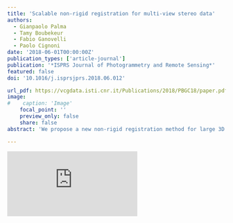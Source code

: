 ```yaml
---
title: 'Scalable non-rigid registration for multi-view stereo data'
authors:
  - Gianpaolo Palma
  - Tamy Boubekeur
  - Fabio Ganovelli
  - Paolo Cignoni
date: '2018-06-01T00:00:00Z'
publication_types: ['article-journal']
publication: '*ISPRS Journal of Photogrammetry and Remote Sensing*'
featured: false
doi: '10.1016/j.isprsjprs.2018.06.012'

url_pdf: https://vcgdata.isti.cnr.it/Publications/2018/PBGC18/paper.pdf
image:
#    caption: 'Image'
    focal_point: ''
    preview_only: false
    share: false
abstract: 'We propose a new non-rigid registration method for large 3D meshes from Multi-View Stereo (MVS) reconstruction characterized by low-frequency shape deformations induced by several factors, such as low sensor quality and irregular sampling object coverage. Starting from a reference model to which we want to align a new 3D mesh, our method starts by decomposing it in patches using a Lloyd clustering before running an ICP local registration for each patch. Then, we improve the alignment using few geometric constraints and finally, we build a global deformation function that blends the estimated per-patch transformations. This function is structured on top of a deformation graph derived from the dual graph of the clustering. Our algorithm is iterated until convergence, increasing progressively the number of patches in the clustering to capture smaller deformations. The method comes with a scalable multicore implementation that enables, for the first time, the alignment of meshes made of tens of millions of triangles in a few minutes. We report extensive experiments of our algorithm on several dense Multi-View Stereo models, using a 3D scan or another MVS reconstruction as reference. Beyond MVS data, we also applied our algorithm to different scenarios, exhibiting more complex and larger deformations, such as 3D motion capture dataset or 3D scans of dynamic objects. The good alignment results obtained for both datasets highlights the efficiency and the flexibility of our approach.'

---
```

<div class='embed-container'><iframe src='https://www.youtube.com/embed/99Sq92JfKkM' frameborder='0' allowfullscreen></iframe></div>